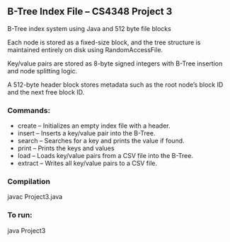 ## B-Tree Index File – CS4348 Project 3
B-Tree index system using Java and 512 byte file blocks

Each node is stored as a fixed-size block, and the tree structure is maintained entirely on disk using RandomAccessFile.

Key/value pairs are stored as 8-byte signed integers with B-Tree insertion and node splitting logic.

A 512-byte header block stores metadata such as the root node’s block ID and the next free block ID.

### Commands:
- create <filename> – Initializes an empty index file with a header.
- insert <filename> <key> <value> – Inserts a key/value pair into the B-Tree.
- search <filename> <key> – Searches for a key and prints the value if found.
- print <filename> – Prints the keys and values 
- load <indexfile> <csvfile> – Loads key/value pairs from a CSV file into the B-Tree.
- extract <indexfile> <outputfile> – Writes all key/value pairs to a CSV file.

### Compilation
javac Project3.java

### To run:
java Project3 <command> <args>
